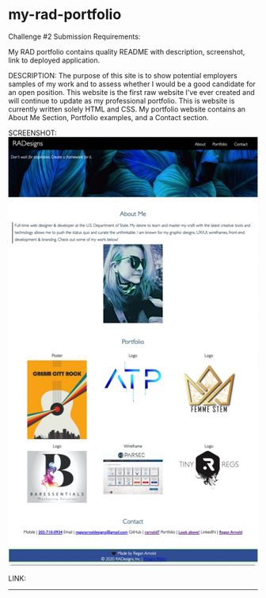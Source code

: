 # my-rad-portfolio

Challenge #2 Submission Requirements:

My RAD portfolio contains quality README with description, screenshot, link to deployed application.

DESCRIPTION: The purpose of this site is to show potential employers samples of my work and to assess whether I would be a good candidate for an open position. This website is the first raw website I've ever created and will continue to update as my professional portfolio. This is website is currently written solely HTML and CSS. My portfolio website contains an About Me Section, Portfolio examples, and a Contact section. 

SCREENSHOT: ![My RAD Portfolio website screenshot](./assets/BFA662F8-3E3B-489F-8A81-ED5ADFFC8E02.jpeg)


LINK: 


-----
